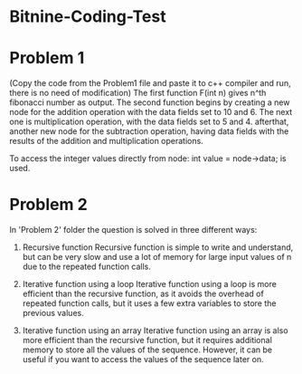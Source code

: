 # Bitnine-Coding-Test
# Problem 1
(Copy the code from the Problem1 file and paste it to c++ compiler and run, there is no need of modification)
The first function F(int n) gives n^th fibonacci number as output.
The second function begins by creating a new node for the addition operation with the data fields set to 10 and 6.
The next one is multiplication operation, with the data fields set to 5 and 4. 
afterthat, another new node for the subtraction operation, having data fields with the results of the addition and multiplication operations.

To access the integer values directly from node: int value = node->data; is used.



# Problem 2
In 'Problem 2' folder the question is solved in three different ways: 

1. Recursive function
Recursive function is simple to write and understand, but can be very slow and use a lot of memory for large input values of n due to the repeated function calls.

2. Iterative function using a loop
Iterative function using a loop is more efficient than the recursive function, as it avoids the overhead of repeated function calls, but it uses a few extra variables to store the previous values.

3. Iterative function using an array
Iterative function using an array is also more efficient than the recursive function, but it requires additional memory to store all the values of the sequence. However, it can be useful if you want to access the values of the sequence later on.
